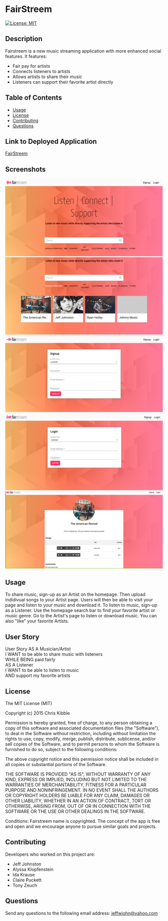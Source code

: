 # FairStreem
[![License: MIT](https://img.shields.io/badge/License-MIT-yellow.svg)](https://opensource.org/licenses/MIT)
## Description
Fairstreem is a new music streaming application with more enhanced social features. 
It features:
* Fair pay for artists
* Connects listeners to artists
* Allows artists to share their music
* Listeners can support their favorite artist directly

## Table of Contents
* [Usage](#usage)
* [License](#license)
* [Contributing](#contributing)
* [Questions](#questions)

## Link to Deployed Application
<a href="https://fairstreem.herokuapp.com/">FairStreem</a>

## Screenshots
<img src="./screenshots/home-page.PNG" style="max-width:100%;">
<img src="./screenshots/artist-query.PNG" style="max-width:100%;">
<img src="./screenshots/sign-up.PNG" style="max-width:100%;">
<img src="./screenshots/login.PNG" style="max-width:100%;">
<img src="./screenshots/artist-profile-full.PNG" style="max-width:100%;">

<a id="usage"></a>
## Usage
To share music, sign-up as an Artist on the homepage. Then upload indidivual songs to your Artist page. Users will then be able to visit your page and listen to your music and download it. To listen to music, sign-up as a Listener. Use the homepage search bar to find your favorite artist or music genre. Go to the Artist's page to listen or download music. You can also "like" your favorite Artists.

<a id="user-story"></a>
## User Story
User Story
AS A Musician/Artist\
I WANT to be able to share music with listeners\
WHILE BEING paid fairly\
AS A Listener\
I WANT to be able to listen to music\
AND support my favorite artists

<a id="license"></a>
## License
The MIT License (MIT)

Copyright (c) 2015 Chris Kibble

Permission is hereby granted, free of charge, to any person obtaining a copy of this software and associated documentation files (the "Software"), to deal in the Software without restriction, including without limitation the rights to use, copy, modify, merge, publish, distribute, sublicense, and/or sell copies of the Software, and to permit persons to whom the Software is furnished to do so, subject to the following conditions:

The above copyright notice and this permission notice shall be included in all copies or substantial portions of the Software.

THE SOFTWARE IS PROVIDED "AS IS", WITHOUT WARRANTY OF ANY KIND, EXPRESS OR IMPLIED, INCLUDING BUT NOT LIMITED TO THE WARRANTIES OF MERCHANTABILITY, FITNESS FOR A PARTICULAR PURPOSE AND NONINFRINGEMENT. IN NO EVENT SHALL THE AUTHORS OR COPYRIGHT HOLDERS BE LIABLE FOR ANY CLAIM, DAMAGES OR OTHER LIABILITY, WHETHER IN AN ACTION OF CONTRACT, TORT OR OTHERWISE, ARISING FROM, OUT OF OR IN CONNECTION WITH THE SOFTWARE OR THE USE OR OTHER DEALINGS IN THE SOFTWARE.

Conditions:
Fairstreem name is copyrighted.
The concept of the app is free and open and we encourage anyone to pursue similar goals and projects.

<a id="contributing"></a>
## Contributing

Developers who worked on this project are:
* Jeff Johnston
* Alyssa Klopfenstein
* Ida Krause
* Claire Puckett
* Tony Zeuch

<a id="questions"></a>
## Questions

Send any questions to the following email address:
jeffwjohn@yahoo.com